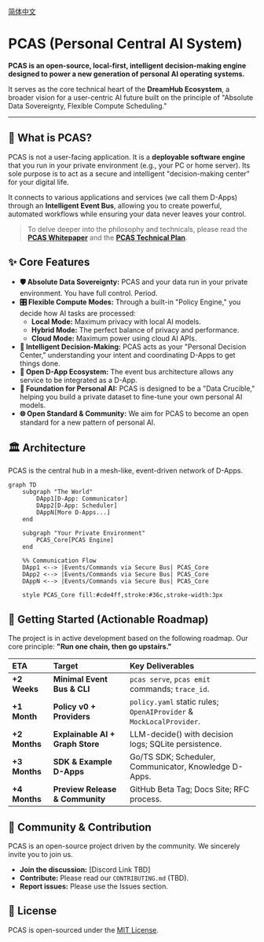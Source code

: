 [简体中文](README.zh.md)

# PCAS (Personal Central AI System)

**PCAS is an open-source, local-first, intelligent decision-making engine designed to power a new generation of personal AI operating systems.**

It serves as the core technical heart of the **DreamHub Ecosystem**, a broader vision for a user-centric AI future built on the principle of "Absolute Data Sovereignty, Flexible Compute Scheduling."

---

## 📖 What is PCAS?

PCAS is not a user-facing application. It is a **deployable software engine** that you run in your private environment (e.g., your PC or home server). Its sole purpose is to act as a secure and intelligent "decision-making center" for your digital life.

It connects to various applications and services (we call them D-Apps) through an **Intelligent Event Bus**, allowing you to create powerful, automated workflows while ensuring your data never leaves your control.

> To delve deeper into the philosophy and technicals, please read the **[PCAS Whitepaper](docs/WHITEPAPER.md)** and the **[PCAS Technical Plan](docs/PCAS_PLAN.md)**.

## ✨ Core Features

*   **🛡️ Absolute Data Sovereignty:** PCAS and your data run in your private environment. You have full control. Period.
*   **🎛️ Flexible Compute Modes:** Through a built-in "Policy Engine," you decide how AI tasks are processed:
    *   **Local Mode:** Maximum privacy with local AI models.
    *   **Hybrid Mode:** The perfect balance of privacy and performance.
    *   **Cloud Mode:** Maximum power using cloud AI APIs.
*   **🤖 Intelligent Decision-Making:** PCAS acts as your "Personal Decision Center," understanding your intent and coordinating D-Apps to get things done.
*   **🧩 Open D-App Ecosystem:** The event bus architecture allows any service to be integrated as a D-App.
*   **🚀 Foundation for Personal AI:** PCAS is designed to be a "Data Crucible," helping you build a private dataset to fine-tune your own personal AI models.
*   **🌐 Open Standard & Community:** We aim for PCAS to become an open standard for a new pattern of personal AI.

## 🏛️ Architecture

PCAS is the central hub in a mesh-like, event-driven network of D-Apps.

```mermaid
graph TD
    subgraph "The World"
        DApp1[D-App: Communicator]
        DApp2[D-App: Scheduler]
        DAppN[More D-Apps...]
    end

    subgraph "Your Private Environment"
        PCAS_Core[PCAS Engine]
    end

    %% Communication Flow
    DApp1 <--> |Events/Commands via Secure Bus| PCAS_Core
    DApp2 <--> |Events/Commands via Secure Bus| PCAS_Core
    DAppN <--> |Events/Commands via Secure Bus| PCAS_Core

    style PCAS_Core fill:#cde4ff,stroke:#36c,stroke-width:3px
```

## 🚀 Getting Started (Actionable Roadmap)

The project is in active development based on the following roadmap. Our core principle: **"Run one chain, then go upstairs."**

| ETA | Target | Key Deliverables |
| :--- | :--- | :--- |
| **+2 Weeks** | **Minimal Event Bus & CLI** | `pcas serve`, `pcas emit` commands; `trace_id`. |
| **+1 Month** | **Policy v0 + Providers** | `policy.yaml` static rules; `OpenAIProvider` & `MockLocalProvider`. |
| **+2 Months**| **Explainable AI + Graph Store** | LLM-decide() with decision logs; SQLite persistence. |
| **+3 Months**| **SDK & Example D-Apps** | Go/TS SDK; Scheduler, Communicator, Knowledge D-Apps. |
| **+4 Months**| **Preview Release & Community** | GitHub Beta Tag; Docs Site; RFC process. |

## 🤝 Community & Contribution

PCAS is an open-source project driven by the community. We sincerely invite you to join us.

*   **Join the discussion:** [Discord Link TBD]
*   **Contribute:** Please read our `CONTRIBUTING.md` (TBD).
*   **Report issues:** Please use the Issues section.

## 📄 License

PCAS is open-sourced under the [MIT License](LICENSE).